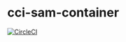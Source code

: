 # cci-sam-container
[![CircleCI](https://circleci.com/gh/mfunaki/cci-sam-container.svg?style=svg)](https://circleci.com/gh/mfunaki/cci-sam-container/)
